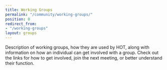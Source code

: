 ```yaml
---
title: Working Groups
permalink: "/community/working-groups/"
position: 0
redirect_from:
- "/working-groups"
layout: groups
---
```


Description of working groups, how they are used by HOT, along with information on how an individual can get involved with a group. Check out the links for how to get involved, join the next meeting, or better understand their function.